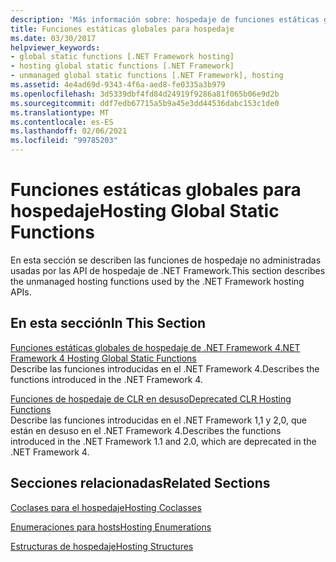 ```yaml
---
description: 'Más información sobre: hospedaje de funciones estáticas globales'
title: Funciones estáticas globales para hospedaje
ms.date: 03/30/2017
helpviewer_keywords:
- global static functions [.NET Framework hosting]
- hosting global static functions [.NET Framework]
- unmanaged global static functions [.NET Framework], hosting
ms.assetid: 4e4ad69d-9343-4f6a-aed8-fe0335a3b979
ms.openlocfilehash: 3d5339dbf4fd84d24919f9286a81f065b06e9d2b
ms.sourcegitcommit: ddf7edb67715a5b9a45e3dd44536dabc153c1de0
ms.translationtype: MT
ms.contentlocale: es-ES
ms.lasthandoff: 02/06/2021
ms.locfileid: "99785203"
---
```

# <a name="hosting-global-static-functions"></a><span data-ttu-id="7b90b-103">Funciones estáticas globales para hospedaje</span><span class="sxs-lookup"><span data-stu-id="7b90b-103">Hosting Global Static Functions</span></span>

<span data-ttu-id="7b90b-104">En esta sección se describen las funciones de hospedaje no administradas usadas por las API de hospedaje de .NET Framework.</span><span class="sxs-lookup"><span data-stu-id="7b90b-104">This section describes the unmanaged hosting functions used by the .NET Framework hosting APIs.</span></span>  
  
## <a name="in-this-section"></a><span data-ttu-id="7b90b-105">En esta sección</span><span class="sxs-lookup"><span data-stu-id="7b90b-105">In This Section</span></span>  

 [<span data-ttu-id="7b90b-106">Funciones estáticas globales de hospedaje de .NET Framework 4</span><span class="sxs-lookup"><span data-stu-id="7b90b-106">.NET Framework 4 Hosting Global Static Functions</span></span>](net-framework-4-hosting-global-static-functions.md)  
 <span data-ttu-id="7b90b-107">Describe las funciones introducidas en el .NET Framework 4.</span><span class="sxs-lookup"><span data-stu-id="7b90b-107">Describes the functions introduced in the .NET Framework 4.</span></span>  
  
 [<span data-ttu-id="7b90b-108">Funciones de hospedaje de CLR en desuso</span><span class="sxs-lookup"><span data-stu-id="7b90b-108">Deprecated CLR Hosting Functions</span></span>](deprecated-clr-hosting-functions.md)  
 <span data-ttu-id="7b90b-109">Describe las funciones introducidas en el .NET Framework 1,1 y 2,0, que están en desuso en el .NET Framework 4.</span><span class="sxs-lookup"><span data-stu-id="7b90b-109">Describes the functions introduced in the .NET Framework 1.1 and 2.0, which are deprecated in the .NET Framework 4.</span></span>  
  
## <a name="related-sections"></a><span data-ttu-id="7b90b-110">Secciones relacionadas</span><span class="sxs-lookup"><span data-stu-id="7b90b-110">Related Sections</span></span>  

 [<span data-ttu-id="7b90b-111">Coclases para el hospedaje</span><span class="sxs-lookup"><span data-stu-id="7b90b-111">Hosting Coclasses</span></span>](hosting-coclasses.md)  
  
 [<span data-ttu-id="7b90b-112">Enumeraciones para hosts</span><span class="sxs-lookup"><span data-stu-id="7b90b-112">Hosting Enumerations</span></span>](hosting-enumerations.md)  
  
 [<span data-ttu-id="7b90b-113">Estructuras de hospedaje</span><span class="sxs-lookup"><span data-stu-id="7b90b-113">Hosting Structures</span></span>](hosting-structures.md)
